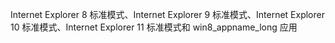 Internet Explorer 8 标准模式、Internet Explorer 9 标准模式、Internet Explorer 10 标准模式、Internet Explorer 11 标准模式和 win8\_appname\_long 应用
